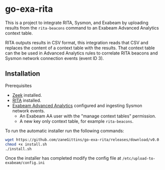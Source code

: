 # go-exa-rita

This is a project to integrate RITA, Sysmon, and Exabeam by uploading results from the `rita-beacons` command to an Exabeam Advanced Analytics context table.

RITA outputs results in CSV format, this integration reads that CSV and replaces the content of a context table with the results. That context table can the be used in Advanced Analytics rules to correlate RITA beacons and Sysmon network connection events (event ID 3).

## Installation

Prerequisites

* [Zeek](https://zeek.org/) installed.
* [RITA](https://github.com/activecm/rita) installed.
* [Exabeam Advanced Analytics](https://www.exabeam.com/product/exabeam-advanced-analytics/) configured and ingesting Sysmon network events.
    * An Exabeam AA user with the "manage context tables" permission.
    * A new key only context table, for example `rita-beacons`.

To run the automatic installer run the following commands:

```bash
wget https://github.com/zaneGittins/go-exa-rita/releases/download/v0.0.1/install.sh
chmod +x install.sh
./install.sh
```

Once the installer has completed modify the config file at `/etc/upload-to-exabeam/config.ini`
